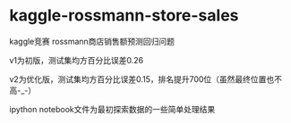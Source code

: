 # kaggle-rossmann-store-sales
kaggle竞赛 rossmann商店销售额预测回归问题

v1为初版，测试集均方百分比误差0.26

v2为优化版，测试集均方百分比误差0.15，排名提升700位（虽然最终位置也不高-_-）

ipython notebook文件为最初探索数据的一些简单处理结果
